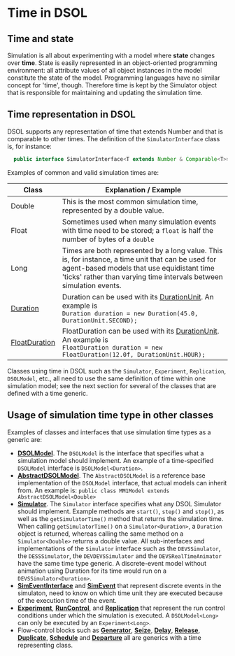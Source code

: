 # Time in DSOL

## Time and state

Simulation is all about experimenting with a model where **state** changes over **time**. State is easily represented in an object-oriented programming environment: all attribute values of all object instances in the model constitute the state of the model. Programming languages have no similar concept for 'time', though. Therefore time is kept by the Simulator object that is responsible for maintaining and updating the simulation time. 


## Time representation in DSOL

DSOL supports any representation of time that extends Number and that is comparable to other times. The definition of the `SimulatorInterface` class is, for instance:

```java
  public interface SimulatorInterface<T extends Number & Comparable<T>>
```

Examples of common and valid simulation times are:

| Class  | Explanation / Example |
| -----  | -----                 |
| Double | This is the most common simulation time, represented by a double value. |
| Float  | Sometimes used when many simulation events with time need to be stored; a `float` is half the number of bytes of a `double` |
| Long   | Times are both represented by a long value. This is, for instance, a time unit that can be used for agent-based models that use equidistant time 'ticks' rather than varying time intervals between simulation events. |
| [Duration](https://djunits.org/docs/current/apidocs/org/djunits/value/vdouble/scalar/Duration.html) | Duration can be used with its [DurationUnit](https://djunits.org/docs/current/apidocs/org/djunits/unit/DurationUnit.html). An example is <br> `Duration duration = new Duration(45.0, DurationUnit.SECOND);` |
| [FloatDuration](https://djunits.org/docs/current/apidocs/org/djunits/value/vfloat/scalar/FloatDuration.html) | FloatDuration can be used with its [DurationUnit](https://djunits.org/docs/current/apidocs/org/djunits/unit/DurationUnit.html). An example is <br> `FloatDuration duration = new FloatDuration(12.0f, DurationUnit.HOUR);` |

Classes using time in DSOL such as the `Simulator`, `Experiment`, `Replication`, `DSOLModel`, etc., all need to use the same definition of time within one simulation model; see the next section for several of the classes that are defined with a time generic.


## Usage of simulation time type in other classes

Examples of classes and interfaces that use simulation time types as a generic are:

* [**DSOLModel**](https://simulation.tudelft.nl/dsol/docs/latest/dsol-core/apidocs/nl/tudelft/simulation/dsol/model/DSOLModel.html). The `DSOLModel` is the interface that specifies what a simulation model should implement. An example of a time-specified `DSOLModel` interface is `DSOLModel<Duration>`.
* [**AbstractDSOLModel**](https://simulation.tudelft.nl/dsol/docs/latest/dsol-core/apidocs/nl/tudelft/simulation/dsol/model/AbstractDSOLModel.html). The `AbstractDSOLModel` is a reference base implementation of the `DSOLModel` interface, that actual models can inherit from. An example is: `public class MM1Model extends AbstractDSOLModel<Double>`
* [**Simulator**](https://simulation.tudelft.nl/dsol/docs/latest/dsol-core/apidocs/nl/tudelft/simulation/dsol/simulators/Simulator.html). The `Simulator` interface specifies what any DSOL Simulator should implement. Example methods are `start()`, `step()` and `stop()`, as well as the `getSimulatorTime()` method that returns the simulation time. When calling `getSimulatorTime()` on a `Simulator<Duration>`, a `Duration` object is returned, whereas calling the same method on a `Simulator<Double>` returns a double value. All sub-interfaces and implementations of the `Simulator` interface such as the `DEVSSimulator`, the `DESSSimulator`, the `DEVDEVSSimulator` and the `DEVSRealTimeAnimator` have the same time type generic. A discrete-event model without animation using Duration for its time would run on a `DEVSSimulator<Duration>`. 
* [**SimEventInterface**](https://simulation.tudelft.nl/dsol/docs/latest/dsol-core/apidocs/nl/tudelft/simulation/dsol/formalisms/eventscheduling/SimEventInterface.html) and [**SimEvent**](https://simulation.tudelft.nl/dsol/docs/latest/dsol-core/apidocs/nl/tudelft/simulation/dsol/formalisms/eventscheduling/SimEvent.html) that represent discrete events in the simulaton, need to know on which time unit they are executed because of the execution time of the event.
* [**Experiment**](https://simulation.tudelft.nl/dsol/docs/latest/dsol-core/apidocs/nl/tudelft/simulation/dsol/experiment/Experiment.html), [**RunControl**](https://simulation.tudelft.nl/dsol/docs/latest/dsol-core/apidocs/nl/tudelft/simulation/dsol/experiment/RunControl.html), and [**Replication**](https://simulation.tudelft.nl/dsol/docs/latest/dsol-core/apidocs/nl/tudelft/simulation/dsol/experiment/ReplicationInterface.html) that represent the run control conditions under which the simulation is executed. A `DSOLModel<Long>` can only be executed by an `Experiment<Long>`.
* Flow-control blocks such as [**Generator**](https://simulation.tudelft.nl/dsol/docs/latest/dsol-core/apidocs/nl/tudelft/simulation/dsol/formalisms/flow/Generator.html), [**Seize**](https://simulation.tudelft.nl/dsol/docs/latest/dsol-core/apidocs/nl/tudelft/simulation/dsol/formalisms/flow/Seize.html), [**Delay**](https://simulation.tudelft.nl/dsol/docs/latest/dsol-core/apidocs/nl/tudelft/simulation/dsol/formalisms/flow/Delay.html), [**Release**](https://simulation.tudelft.nl/dsol/docs/latest/dsol-core/apidocs/nl/tudelft/simulation/dsol/formalisms/flow/Release.html), [**Duplicate**](https://simulation.tudelft.nl/dsol/docs/latest/dsol-core/apidocs/nl/tudelft/simulation/dsol/formalisms/flow/Duplicate.html), [**Schedule**](https://simulation.tudelft.nl/dsol/docs/latest/dsol-core/apidocs/nl/tudelft/simulation/dsol/formalisms/flow/Schedule.html) and [**Departure**](https://simulation.tudelft.nl/dsol/docs/latest/dsol-core/apidocs/nl/tudelft/simulation/dsol/formalisms/flow/Departure.html) all are generics with a time representing class.

